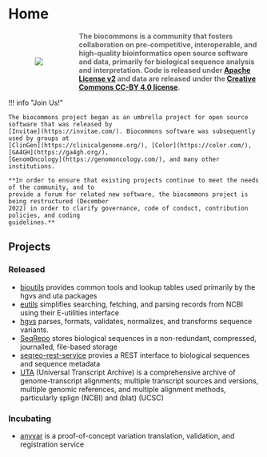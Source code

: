 # Home

<div style="display: grid; grid-template-columns: 1fr 3fr; grid-gap: 20px; place-items: center;">

  <div style="align: center">
    <img src="../images/logo.svg">
  </div>

  <div style="color: #666;">
    <b>The biocommons is a community that fosters collaboration on pre-competitive, interoperable, and high-quality bioinformatics open source software and data, primarily for biological sequence analysis and interpretation.  Code is released under <a href="https://opensource.org/licenses/Apache-2.0">Apache License v2</a> and data are released under the <a href="https://creativecommons.org/licenses/by/4.0/">Creative Commons CC-BY 4.0 license</a>.</b>
  </div>

</div>

!!! info "Join Us!"

    The biocommons project began as an umbrella project for open source software that was released by
    [Invitae](https://invitae.com/). Biocommons software was subsequently used by groups at
    [ClinGen](https://clinicalgenome.org/), [Color](https://color.com/), [GA4GH](https://ga4gh.org/),
    [GenomOncology](https://genomoncology.com/), and many other institutions.

    **In order to ensure that existing projects continue to meet the needs of the community, and to
    provide a forum for related new software, the biocommons project is being restructured (December
    2022) in order to clarify governance, code of conduct, contribution policies, and coding
    guidelines.**


## Projects

### Released

- [bioutils](https://github.com/biocommons/bioutils) provides common tools and lookup tables used
  primarily by the hgvs and uta packages
- [eutils](https://github.com/biocommons/eutils) simplifies searching, fetching, and parsing records
  from NCBI using their E-utilities interface
- [hgvs](https://github.com/biocommons/hgvs) parses, formats, validates, normalizes,
  and transforms sequence variants.
- [SeqRepo](https://github.com/biocommons/biocommons.seqrepo) stores biological sequences in a
  non-redundant, compressed, journalled, file-based storage
- [seqreo-rest-service](https://github.com/biocommons/seqrepo-rest-service) provies a REST
  interface to biological sequences and sequence metadata
- [UTA](https://github.com/biocommons/uta) (Universal Transcript Archive) is a comprehensive archive
  of genome-transcript alignments; multiple transcript sources and versions, multiple genomic
  references, and multiple alignment methods, particularly splign (NCBI) and (blat) (UCSC)

### Incubating

- [anyvar](https://github.com/biocommons/anyvar) is a proof-of-concept variation translation, validation,
  and registration service

